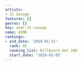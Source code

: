 ```yaml
---
artists:
- 21 Savage
features: []
genres: []
key: asmr-21-savage
name: ASMR
rankings:
- end_date: '2019-01-11'
  rank: 95
  ranking_list: Billboard Hot 100
  start_date: '2019-01-05'
---
```



